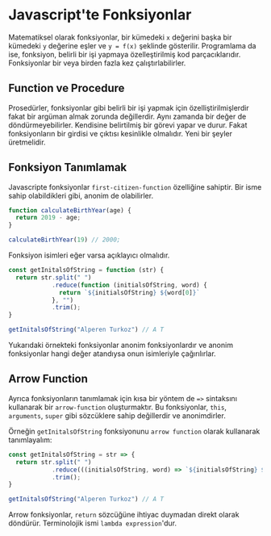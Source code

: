 # Javascript'te Fonksiyonlar
Matematiksel olarak fonksiyonlar, bir kümedeki `x` değerini başka bir kümedeki `y` değerine eşler ve `y = f(x)` şeklinde gösterilir. Programlama da ise, fonksiyon, belirli bir işi yapmaya özelleştirilmiş kod parçacıklarıdır. Fonksiyonlar bir veya birden fazla kez çalıştırlabilirler.

## Function ve Procedure
Prosedürler, fonksiyonlar gibi belirli bir işi yapmak için özelliştirilmişlerdir fakat bir argüman almak zorunda değillerdir. Aynı zamanda bir değer de döndürmeyebilirler. Kendisine belirtilmiş bir görevi yapar ve durur. Fakat fonksiyonların bir girdisi ve çıktısı kesinlikle olmalıdır. Yeni bir şeyler üretmelidir.

## Fonksiyon Tanımlamak
Javascripte fonksiyonlar `first-citizen-function` özelliğine sahiptir. Bir isme sahip olabildikleri gibi, anonim de olabilirler.

```js
function calculateBirthYear(age) {
  return 2019 - age;
}

calculateBirthYear(19) // 2000;
```

Fonksiyon isimleri eğer varsa açıklayıcı olmalıdır.

```js
const getInitalsOfString = function (str) {
  return str.split(" ")
            .reduce(function (initialsOfString, word) {
              return `${initialsOfString} ${word[0]}`
            }, "")
            .trim();
}

getInitalsOfString("Alperen Turkoz") // A T
```

Yukarıdaki örnekteki fonksiyonlar anonim fonksiyonlardır ve anonim fonksiyonlar hangi değer atandıysa onun isimleriyle çağırılırlar.

## Arrow Function
Ayrıca fonksiyonların tanımlamak için kısa bir yöntem de `=>` sintaksını kullanarak bir `arrow-function` oluşturmaktır. Bu fonksiyonlar, `this`, `arguments`, `super` gibi sözcüklere sahip değillerdir ve anonimdirler.

Örneğin `getInitalsOfString` fonksiyonunu `arrow function` olarak kullanarak tanımlayalım:

```js
const getInitalsOfString = str => {
  return str.split(" ")
            .reduce(((initialsOfString, word) => `${initialsOfString} ${word[0]}`), "")
            .trim();
}

getInitalsOfString("Alperen Turkoz") // A T
```
Arrow fonksiyonlar, `return` sözcüğüne ihtiyac duymadan direkt olarak döndürür. Terminolojik ismi `lambda expression`'dur.